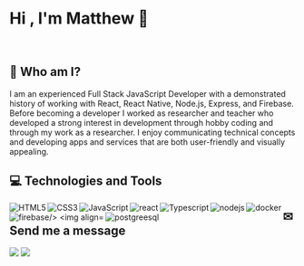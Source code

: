 # Hi , I'm Matthew 👋
<br>

## 👨 Who am I?
I am an experienced Full Stack JavaScript Developer with a demonstrated history of working with React, React Native, Node.js, Express, and Firebase. Before becoming a developer I worked as researcher and teacher who developed a strong interest in development through hobby coding and through my work as a researcher. I enjoy communicating technical concepts and developing apps and services that are both user-friendly and visually appealing. 

## 💻 Technologies and Tools
<img align="left" src="https://img.icons8.com/color/96/000000/html-5.png" alt="HTML5"/>
<img align="left" src="https://img.icons8.com/color/96/000000/css3.png" alt="CSS3"/>
<img align="left" src="https://img.icons8.com/color/96/000000/javascript.png" alt="JavaScript"/>
<img align="left" src="https://img.icons8.com/color/96/000000/react-native.png" alt="react"/>
<img align="left" src="https://img.icons8.com/color/96/000000/typescript.png" alt="Typescript"/>
<img align="left" src="https://img.icons8.com/color/96/000000/nodejs.png" alt="nodejs"/>
<img align="left" src="https://img.icons8.com/color/96/000000/docker.png" alt="docker"/>
<img align="left" src="https://img.icons8.com/color/96/000000/firebase.png" alt="firebase/>
<img align="left" src="https://img.icons8.com/color/96/000000/mongodb.png" alt="mongodb"/>
<img align="left" src="https://img.icons8.com/color/96/000000/postgreesql.png" alt="postgreesql"/>


## ✉ Send me a message
[<img src="https://img.icons8.com/color/96/000000/linkedin.png"/>](https://www.linkedin.com/in/matthew-plowey/)
[<img src="https://img.icons8.com/fluent/96/000000/gmail.png"/>](mailto:matthew.plowey@gmail.com?subject=[GitHub])